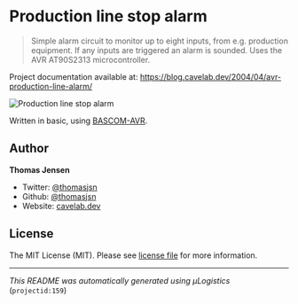 # Production line stop alarm

> Simple alarm circuit to monitor up to eight inputs, from e.g. production equipment. If any inputs are triggered an alarm is sounded. Uses the AVR AT90S2313 microcontroller.

Project documentation available at: https://blog.cavelab.dev/2004/04/avr-production-line-alarm/

![Production line stop alarm](https://i.logistics.cavelab.net/large/421.jpeg)

Written in basic, using [BASCOM-AVR](http://www.mcselec.com/).

## Author
**Thomas Jensen**
* Twitter: [@thomasjsn](https://twitter.com/thomasjsn)
* Github: [@thomasjsn](https://github.com/thomasjsn)
* Website: [cavelab.dev](https://cavelab.dev)

## License
The MIT License (MIT). Please see [license file](LICENSE.txt) for more information.

---
_This README was automatically generated using µLogistics_ (`projectid:159`)
